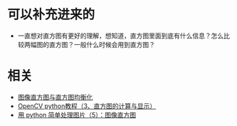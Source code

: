 

# 可以补充进来的

- 一直想对直方图有更好的理解，想知道，直方图里面到底有什么信息？怎么比较两幅图的直方图？一般什么时候会用到直方图？







# 相关

- [图像直方图与直方图均衡化](https://blog.csdn.net/sunmc1204953974/article/details/50606395)
- [OpenCV python教程（3、直方图的计算与显示）](https://blog.csdn.net/sunny2038/article/details/9097989)
- [用 python 简单处理图片（5）：图像直方图](https://www.cnblogs.com/denny402/p/5096790.html)

